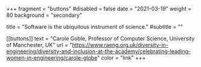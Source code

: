+++ 
fragment = "buttons"
#disabled = false
date = "2021-03-19" 
weight = 80 
background = "secondary"

title = "Software is the ubiquitous instrument of science." 
#subtitle = ""

[[buttons]]
  text = "Carole Goble, Professor of Computer Science, University of Manchester, UK"
  url = "https://www.raeng.org.uk/diversity-in-engineering/diversity-and-inclusion-at-the-academy/celebrating-leading-women-in-engineering/carole-globe"
  color = "link"
+++
